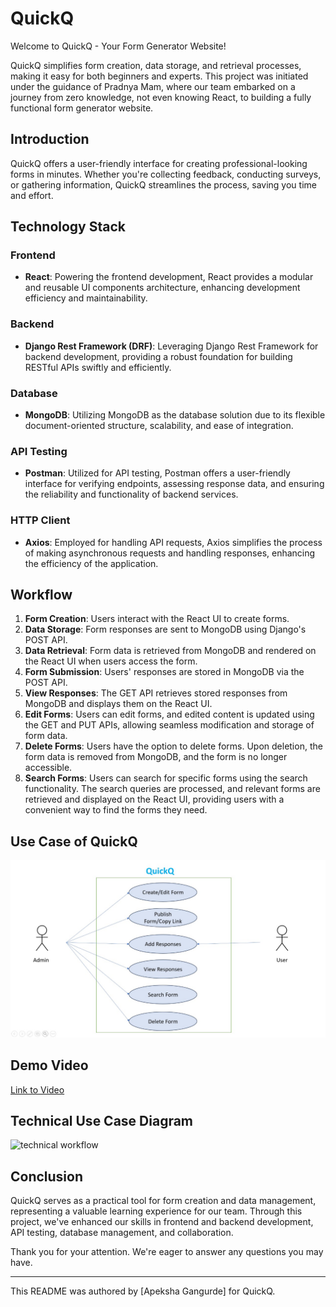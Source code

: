 # QuickQ

Welcome to QuickQ - Your Form Generator Website!

QuickQ simplifies form creation, data storage, and retrieval processes, making it easy for both beginners and experts. This project was initiated under the guidance of Pradnya Mam, where our team embarked on a journey from zero knowledge, not even knowing React, to building a fully functional form generator website.

## Introduction

QuickQ offers a user-friendly interface for creating professional-looking forms in minutes. Whether you're collecting feedback, conducting surveys, or gathering information, QuickQ streamlines the process, saving you time and effort.

## Technology Stack

### Frontend
- **React**: Powering the frontend development, React provides a modular and reusable UI components architecture, enhancing development efficiency and maintainability.

### Backend
- **Django Rest Framework (DRF)**: Leveraging Django Rest Framework for backend development, providing a robust foundation for building RESTful APIs swiftly and efficiently.

### Database
- **MongoDB**: Utilizing MongoDB as the database solution due to its flexible document-oriented structure, scalability, and ease of integration.

### API Testing
- **Postman**: Utilized for API testing, Postman offers a user-friendly interface for verifying endpoints, assessing response data, and ensuring the reliability and functionality of backend services.

### HTTP Client
- **Axios**: Employed for handling API requests, Axios simplifies the process of making asynchronous requests and handling responses, enhancing the efficiency of the application.

## Workflow

1. **Form Creation**: Users interact with the React UI to create forms.
2. **Data Storage**: Form responses are sent to MongoDB using Django's POST API.
3. **Data Retrieval**: Form data is retrieved from MongoDB and rendered on the React UI when users access the form.
4. **Form Submission**: Users' responses are stored in MongoDB via the POST API.
5. **View Responses**: The GET API retrieves stored responses from MongoDB and displays them on the React UI.
6. **Edit Forms**: Users can edit forms, and edited content is updated using the GET and PUT APIs, allowing seamless modification and storage of form data.
7. **Delete Forms**: Users have the option to delete forms. Upon deletion, the form data is removed from MongoDB, and the form is no longer accessible.
8. **Search Forms**: Users can search for specific forms using the search functionality. The search queries are processed, and relevant forms are retrieved and displayed on the React UI, providing users with a convenient way to find the forms they need.

## Use Case of QuickQ


![use case](https://github.com/apekshagangurde/QuickQ-form_generator-/blob/master/image/use%20case%20main.jpg)

## Demo Video

[Link to Video](https://raw.githubusercontent.com/apekshagangurde/QuickQ-form_generator-/master/image/form%20generator%20demo.mp4)



## Technical Use Case Diagram

![technical workflow](https://github.com/apekshagangurde/QuickQ-form_generator-/assets/100061307/5f521aa4-18d4-49c2-b4b5-340a3ed71464)


## Conclusion

QuickQ serves as a practical tool for form creation and data management, representing a valuable learning experience for our team. Through this project, we've enhanced our skills in frontend and backend development, API testing, database management, and collaboration.

Thank you for your attention. We're eager to answer any questions you may have.

---

This README was authored by [Apeksha Gangurde]  for QuickQ.
